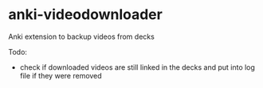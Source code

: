 # anki-videodownloader
Anki extension to backup videos from decks

Todo:
- check if downloaded videos are still linked in the decks and put into log file if they were removed
